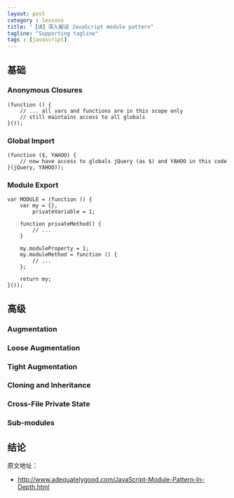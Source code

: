```yaml
---
layout: post
category : lessons
title: "【译】深入解读 JavaScript module pattern"
tagline: "Supporting tagline"
tags : [javascript]
---
```


## 基础

### Anonymous Closures

```
(function () {
	// ... all vars and functions are in this scope only
	// still maintains access to all globals
}());
```

### Global Import

```
(function ($, YAHOO) {
	// now have access to globals jQuery (as $) and YAHOO in this code
}(jQuery, YAHOO));
```

### Module Export

```
var MODULE = (function () {
	var my = {},
		privateVariable = 1;

	function privateMethod() {
		// ...
	}

	my.moduleProperty = 1;
	my.moduleMethod = function () {
		// ...
	};

	return my;
}());
```




## 高级
### Augmentation
### Loose Augmentation
### Tight Augmentation

### Cloning and Inheritance
### Cross-File Private State
### Sub-modules


## 结论

原文地址：

- http://www.adequatelygood.com/JavaScript-Module-Pattern-In-Depth.html


















